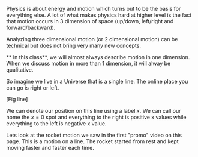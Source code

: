 Physics is about energy and motion which turns out to be the basis for everything else. A lot of what makes physics hard at higher level is the fact that motion occurs in 3 dimension of space (up/down, left/right and forward/backward). 

Analyzing three dimensional motion (or 2 dimensional motion) can be technical but does not bring very many new concepts. 

** In this class**, we will almost always describe motion in one dimension. When we discuss motion in more than 1 dimension, it will alway be qualitative. 

So imagine we live in a Universe that is a single line. The online place you can go is right or left. 

[Fig line]

We can denote our position on this line using a label $x$. We can call our home the $x=0$ spot and everything to the right is positive x values while everything to the left is negative x value.

Lets look at the rocket motion we saw in the first "promo" video on this page. This is a motion on a line. The rocket started from rest and kept moving faster and faster each time. 



